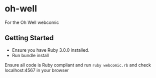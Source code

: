 # oh-well
For the Oh Well webcomic

## Getting Started
* Ensure you have Ruby 3.0.0 installed.
* Run bundle install

Ensure all code is Ruby compliant and run `ruby webcomic.rb` and check localhost:4567 in your browser
